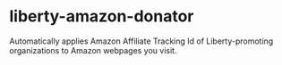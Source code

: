 # liberty-amazon-donator
Automatically applies Amazon Affiliate Tracking Id of Liberty-promoting organizations to Amazon webpages you visit.
